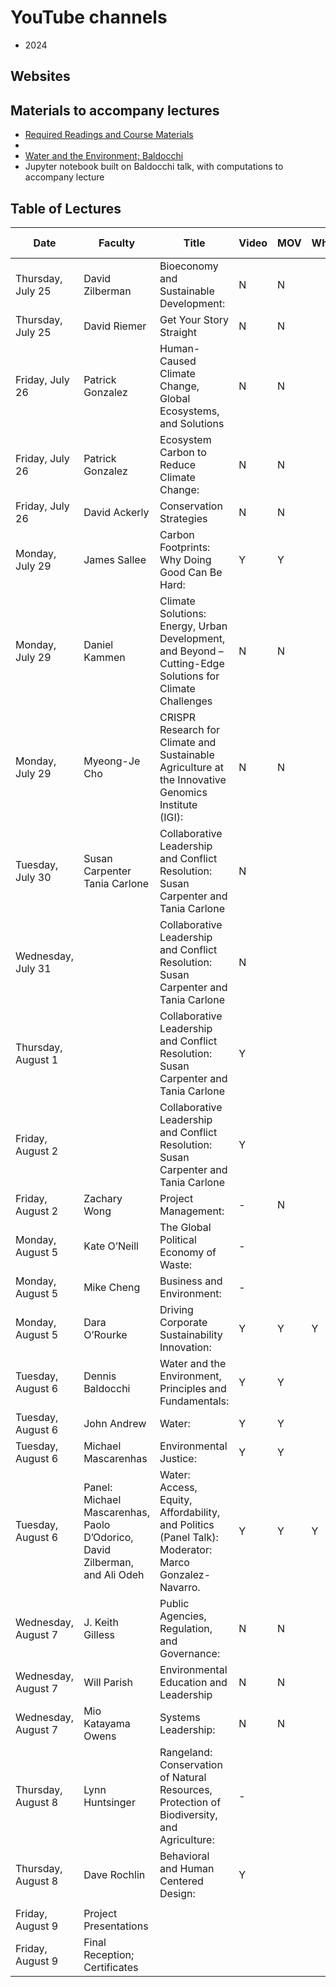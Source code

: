 # YouTube channels
- 2024

## Websites

## Materials to accompany lectures
- [Required Readings and Course Materials](https://berkeley.app.box.com/s/61ila1fsewcynu314z7fh1p34wfgkgo0/folder/274196944187)
- 
- [Water and the Environment; Baldocchi](https://berkeley.app.box.com/s/61ila1fsewcynu314z7fh1p34wfgkgo0/file/1615350794073)
- Jupyter notebook built on Baldocchi talk, with computations to accompany lecture 

## Table of Lectures

| Date                    | Faculty                                                                    | Title                                                                                                        | Video | MOV | Whisper | Class <br>Materials                                                                                                     | Jupyter<br>Notebooks |
| ----------------------- | -------------------------------------------------------------------------- | ------------------------------------------------------------------------------------------------------------ | ----- | --- | ------- | ----------------------------------------------------------------------------------------------------------------------- | -------------------- |
| Thursday, July 25       | David Zilberman                                                            | Bioeconomy and Sustainable Development: <br>                                                                 | N     | N   |         |                                                                                                                         |                      |
| Thursday, July 25       | David Riemer                                                               | Get Your Story Straight                                                                                      | N     | N   |         |                                                                                                                         |                      |
| Friday, July 26         | Patrick Gonzalez<br>                                                       | Human-Caused Climate Change, Global Ecosystems, and Solutions<br>                                            | N     | N   |         |                                                                                                                         |                      |
| Friday, July 26<br>     | Patrick Gonzalez                                                           | Ecosystem Carbon to Reduce Climate Change:                                                                   | N     | N   |         |                                                                                                                         |                      |
| Friday, July 26<br>     | David Ackerly                                                              | Conservation Strategies                                                                                      | N     | N   |         |                                                                                                                         |                      |
| Monday, July 29         | James Sallee                                                               | Carbon Footprints: Why Doing Good Can Be Hard:                                                               | Y     | Y   |         | [Carbon Footprints](https://berkeley.app.box.com/s/61ila1fsewcynu314z7fh1p34wfgkgo0/folder/276943923727)                |                      |
| Monday, July 29         | Daniel Kammen                                                              | Climate Solutions: Energy, Urban Development, and Beyond – Cutting-Edge Solutions for Climate Challenges<br> | N     | N   |         | [Folder](https://berkeley.app.box.com/s/61ila1fsewcynu314z7fh1p34wfgkgo0/folder/276945272666)                           |                      |
| Monday, July 29         | Myeong-Je Cho                                                              | CRISPR Research for Climate and Sustainable Agriculture at the Innovative Genomics Institute<br>(IGI): <br>  | N     | N   |         |                                                                                                                         |                      |
| Tuesday, July 30        | Susan Carpenter  Tania Carlone                                             | Collaborative Leadership and Conflict Resolution: Susan Carpenter and Tania Carlone<br>                      | N     |     |         |                                                                                                                         |                      |
| Wednesday, July 31      |                                                                            | Collaborative Leadership and Conflict Resolution: Susan Carpenter and Tania Carlone<br>                      | N     |     |         |                                                                                                                         |                      |
| Thursday, August 1      |                                                                            | Collaborative Leadership and Conflict Resolution: Susan Carpenter and Tania Carlone<br>                      | Y     |     |         |                                                                                                                         |                      |
| Friday, August 2        |                                                                            | Collaborative Leadership and Conflict Resolution: Susan Carpenter and Tania Carlone<br>                      | Y     |     |         |                                                                                                                         |                      |
| Friday, August 2<br>    | Zachary Wong                                                               | Project Management:                                                                                          | -     | N   |         | [Project Management](https://berkeley.app.box.com/s/61ila1fsewcynu314z7fh1p34wfgkgo0/folder/277900558862)               |                      |
| Monday, August 5<br>    | Kate O’Neill                                                               | The Global Political Economy of Waste:                                                                       | -     |     |         |                                                                                                                         |                      |
| Monday, August 5        | Mike Cheng                                                                 | Business and Environment:                                                                                    | -     |     |         |                                                                                                                         |                      |
| Monday, August 5        | Dara O’Rourke                                                              | Driving Corporate Sustainability Innovation:                                                                 | Y     | Y   | Y       | [Driving Corporate Responsibility](https://berkeley.app.box.com/s/61ila1fsewcynu314z7fh1p34wfgkgo0/folder/279118802302) |                      |
| Tuesday, August 6       | Dennis Baldocchi                                                           | Water and the Environment, Principles and Fundamentals:                                                      | Y     | Y   |         | [Water and the Environment](https://berkeley.app.box.com/s/61ila1fsewcynu314z7fh1p34wfgkgo0/folder/279129546252)        |                      |
| Tuesday, August 6       | John Andrew                                                                | Water:                                                                                                       | Y     | Y   |         | [Water](https://berkeley.app.box.com/s/61ila1fsewcynu314z7fh1p34wfgkgo0/folder/276385094325)                            |                      |
| Tuesday, August 6       | Michael Mascarenhas                                                        | Environmental Justice:                                                                                       | Y     | Y   |         |                                                                                                                         |                      |
| Tuesday, August 6       | Panel: Michael Mascarenhas, Paolo D’Odorico, David Zilberman, and Ali Odeh | Water: Access, Equity, Affordability, and Politics (Panel Talk): Moderator: Marco Gonzalez-Navarro.          | Y     | Y   | Y       |                                                                                                                         |                      |
| Wednesday, August 7     | J. Keith Gilless                                                           | Public Agencies, Regulation, and Governance:                                                                 | N     | N   |         |                                                                                                                         |                      |
| Wednesday, August 7<br> | Will Parish                                                                | Environmental Education and Leadership                                                                       | N     | N   |         |                                                                                                                         |                      |
| Wednesday, August 7     | Mio Katayama Owens                                                         | Systems Leadership: <br>                                                                                     | N     | N   |         |                                                                                                                         |                      |
| Thursday, August 8      | Lynn Huntsinger                                                            | Rangeland: Conservation of Natural Resources, Protection of Biodiversity, and Agriculture:<br>               | -     |     |         |                                                                                                                         |                      |
| Thursday, August 8      | Dave Rochlin                                                               | Behavioral and Human Centered Design: <br>                                                                   | Y     |     |         | [Behavior Design](https://berkeley.app.box.com/s/61ila1fsewcynu314z7fh1p34wfgkgo0/folder/280268535762)                  |                      |
|                         |                                                                            |                                                                                                              |       |     |         |                                                                                                                         |                      |
| Friday, August 9        | Project Presentations                                                      |                                                                                                              |       |     |         |                                                                                                                         |                      |
| Friday, August 9        | Final Reception; Certificates                                              |                                                                                                              |       |     |         |                                                                                                                         |                      |

